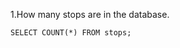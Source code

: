 1.How many stops are in the database.
```
SELECT COUNT(*) FROM stops;
```
<br>

```

```
<br>

```

```
<br>

```

```
<br>

```

```
<br>

```

```
<br>

```

```
<br>

```

```
<br>

```

```
<br>

```

```
<br>

```

```
<br>
